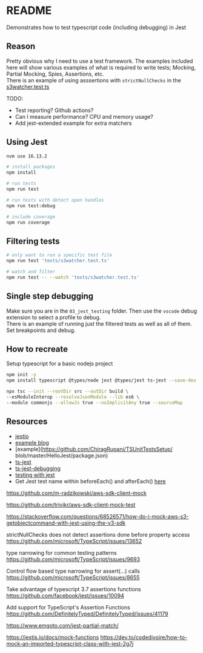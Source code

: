 # README

Demonstrates how to test typescript code (including debugging) in Jest  

## Reason

Pretty obvious why I need to use a test framework. The examples included here will show various examples of what is required to write tests; Mocking, Partial Mocking, Spies, Assertions, etc.  
There is an example of using asssertions with `strictNullChecks` in the [s3watcher.test.ts](./tests/s3watcher.test.ts)

TODO:

* Test reporting?  Github actions?
* Can I measure performance?  CPU and memory usage?
* Add jest-extended example for extra matchers

## Using Jest

```sh
nvm use 16.13.2

# install packages 
npm install

# run tests 
npm run test

# run tests with detect open handles 
npm run test:debug

# include coverage
npm run coverage
```

## Filtering tests

```sh
# only want to run a specific test file
npm run test 'tests/s3watcher.test.ts' 

# watch and filter
npm run test -- --watch 'tests/s3watcher.test.ts'                       
```

## Single step debugging

Make sure you are in the `03_jest_testing` folder. Then use the `vscode` debug extension to select a profile to debug.  
There is an example of running just the filtered tests as well as all of them.  Set breakpoints and debug.  

## How to recreate

Setup typescript for a basic nodejs project  

```sh
npm init -y   
npm install typescript @types/node jest @types/jest ts-jest --save-dev  

npx tsc --init --rootDir src --outDir build \
--esModuleInterop --resolveJsonModule --lib es6 \
--module commonjs --allowJs true --noImplicitAny true --sourceMap
```

## Resources

* [jestio](https://jestjs.io/)  
* [example blog](https://medium.com/@RupaniChirag/writing-unit-tests-in-typescript-d4719b8a0a40)  
* [example](https://github.com/ChiragRupani/TSUnitTestsSetup/ blob/master/HelloJest/package.json)  
* [ts-jest](https://github.com/kulshekhar/ts-jest)  
* [ts-jest-debugging](https://kulshekhar.github.io/ts-jest/docs/debugging/)  
* [testing with jest](https://itnext.io/testing-with-jest-in-typescript-cc1cd0095421)  
* Get Jest test name within beforeEach() and afterEach() [here](https://stackoverflow.com/questions/61640896/get-jest-test-name-within-beforeeach-and-aftereach)



https://github.com/m-radzikowski/aws-sdk-client-mock

https://github.com/trivikr/aws-sdk-client-mock-test

https://stackoverflow.com/questions/68526571/how-do-i-mock-aws-s3-getobjectcommand-with-jest-using-the-v3-sdk

strictNullChecks does not detect assertions done before property access
https://github.com/microsoft/TypeScript/issues/13652

type narrowing for common testing patterns 
https://github.com/microsoft/TypeScript/issues/9693

Control flow based type narrowing for assert(...) calls
https://github.com/microsoft/TypeScript/issues/8655

Take advantage of typescript 3.7 assertions functions
https://github.com/facebook/jest/issues/10094

Add support for TypeScript's Assertion Functions
https://github.com/DefinitelyTyped/DefinitelyTyped/issues/41179

https://www.emgoto.com/jest-partial-match/


https://jestjs.io/docs/mock-functions
https://dev.to/codedivoire/how-to-mock-an-imported-typescript-class-with-jest-2g7j